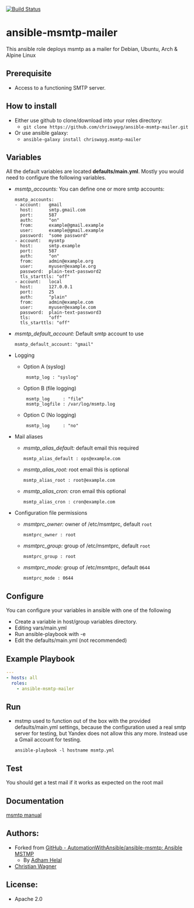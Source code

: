 [![Build Status](https://travis-ci.com/chriswayg/ansible-msmtp-mailer.svg?branch=master)](https://travis-ci.com/chriswayg/ansible-msmtp-mailer)

# ansible-msmtp-mailer

This ansible role deploys msmtp as a mailer for Debian, Ubuntu, Arch & Alpine Linux

## Prerequisite
* Access to a functioning SMTP server.

## How to install
* Either use github to clone/download into your roles directory:
  - `git clone https://github.com/chriswayg/ansible-msmtp-mailer.git`
* Or use ansible galaxy:
  - `ansible-galaxy install chriswayg.msmtp-mailer`

## Variables
  All the default variables are located **defaults/main.yml**. Mostly you would need to configure the following variables.
  - *msmtp_accounts:* You can define one or more smtp accounts:

      ```
      msmtp_accounts:
      - account:   gmail
        host:      smtp.gmail.com
        port:      587
        auth:      "on"
        from:      example@gmail.example
        user:      example@gmail.example
        password:  "some password"
      - account:   mysmtp
        host:      smtp.example
        port:      587
        auth:      "on"
        from:      admin@example.org
        user:      myuser@example.org
        password:  plain-text-password2
        tls_starttls: "off"
      - account:   local
        host:      127.0.0.1
        port:      25
        auth:      "plain"
        from:      admin@example.com
        user:      myuser@example.com
        password:  plain-text-password3
        tls:       "off"
        tls_starttls: "off"
      ```
  - *msmtp_default_account:* Default smtp account to use

    ```msmtp_default_account: "gmail"```

  - Logging
     - Option A (syslog)
       ```
        msmtp_log : "syslog"
       ```

     - Option B (file logging)
       ```
        msmtp_log     : "file"
        msmtp_logfile : /var/log/msmtp.log
       ```

     - Option C (No logging)
       ```
        msmtp_log     : "no"
       ```

  - Mail aliases
     - *msmtp_alias_default:* default email this required

         `msmtp_alias_default : ops@example.com`

     - *msmtp_alias_root:* root email this is optional

         `msmtp_alias_root : root@example.com`

     - *msmtp_alias_cron:* cron email this optional

         `msmtp_alias_cron : cron@example.com`

  - Configuration file permissions
     - *msmtprc_owner:* owner of /etc/msmtprc, default `root`

         `msmtprc_owner : root`

     - *msmtprc_group:* group of /etc/msmtprc, default `root`

         `msmtprc_group : root`

     - *msmtprc_mode:* group of /etc/msmtprc, default `0644`

         `msmtprc_mode : 0644`

## Configure
You can configure your variables in ansible with one of the following

 * Create a variable in host/group variables directory.
 * Editing vars/main.yml
 * Run ansible-playbook with -e
 * Edit the defaults/main.yml (not recommended)

## Example Playbook
```yaml
---
- hosts: all
  roles:
    - ansible-msmtp-mailer
```

## Run
- mstmp used to function out of the box with the provided defaults/main.yml settings, because the configuration used a real smtp server for testing, but Yandex does not allow this any more. Instead use a Gmail account for testing.

  ```ansible-playbook -l hostname msmtp.yml```

## Test
  You should get a test mail if it works as expected on the root mail

## Documentation
[msmtp manual](http://msmtp.sourceforge.net/doc/msmtp.html)

## Authors:
- Forked from [GitHub - AutomationWithAnsible/ansible-msmtp: Ansible MSTMP](https://github.com/AutomationWithAnsible/ansible-msmtp)
  - By [Adham Helal](https://github.com/ahelal)
- [Christian Wagner](https://github.com/chriswayg)

## License:
- Apache 2.0
